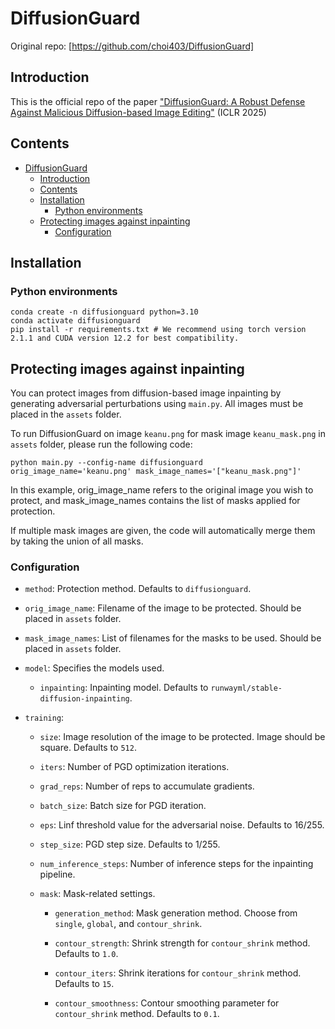 # DiffusionGuard

Original repo: [https://github.com/choi403/DiffusionGuard]

## Introduction

This is the official repo of the paper ["DiffusionGuard: A Robust Defense Against Malicious Diffusion-based Image Editing"](https://arxiv.org/abs/2410.05694) (ICLR 2025)

## Contents

- [DiffusionGuard](#diffusionguard)
  - [Introduction](#introduction)
  - [Contents](#contents)
  - [Installation](#installation)
    - [Python environments](#python-environments)
  - [Protecting images against inpainting](#protecting-images-against-inpainting)
    - [Configuration](#configuration)

## Installation

### Python environments

```
conda create -n diffusionguard python=3.10
conda activate diffusionguard
pip install -r requirements.txt # We recommend using torch version 2.1.1 and CUDA version 12.2 for best compatibility.
```

## Protecting images against inpainting

You can protect images from diffusion-based image inpainting by generating adversarial perturbations using `main.py`. All images must be placed in the `assets` folder.

To run DiffusionGuard on image `keanu.png` for mask image `keanu_mask.png` in `assets` folder, please run the following code:

```
python main.py --config-name diffusionguard orig_image_name='keanu.png' mask_image_names='["keanu_mask.png"]'
```

In this example, orig_image_name refers to the original image you wish to protect, and mask_image_names contains the list of masks applied for protection.

If multiple mask images are given, the code will automatically merge them by taking the union of all masks.

### Configuration

- `method`: Protection method. Defaults to `diffusionguard`.

- `orig_image_name`: Filename of the image to be protected. Should be placed in `assets` folder.

- `mask_image_names`: List of filenames for the masks to be used. Should be placed in `assets` folder.

- `model`: Specifies the models used.

  - `inpainting`: Inpainting model. Defaults to `runwayml/stable-diffusion-inpainting`.

- `training`:

  - `size`: Image resolution of the image to be protected. Image should be square. Defaults to `512`.

  - `iters`: Number of PGD optimization iterations.

  - `grad_reps`: Number of reps to accumulate gradients.

  - `batch_size`: Batch size for PGD iteration.

  - `eps`: Linf threshold value for the adversarial noise. Defaults to 16/255.

  - `step_size`: PGD step size. Defaults to 1/255.

  - `num_inference_steps`: Number of inference steps for the inpainting pipeline.

  - `mask`: Mask-related settings.

    - `generation_method`: Mask generation method. Choose from `single`, `global`, and `contour_shrink`.

    - `contour_strength`: Shrink strength for `contour_shrink` method. Defaults to `1.0`.

    - `contour_iters`: Shrink iterations for `contour_shrink` method. Defaults to `15`.

    - `contour_smoothness`: Contour smoothing parameter for `contour_shrink` method. Defaults to `0.1`.

